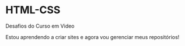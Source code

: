 # HTML-CSS
 Desafios do Curso em Video

 Estou aprendendo a criar sites e agora vou gerenciar meus repositórios!
